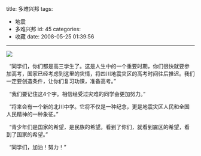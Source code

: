 title: 多难兴邦
tags:
  - 地震
  - 多难兴邦
id: 45
categories:
  - 收藏
date: 2008-05-25 01:39:56
---

[![](http://yangtao.wordpress.com.cn/files/2008/05/xin_19050524053871823533.jpg)](http://yangtao.wordpress.com.cn/files/2008/05/xin_19050524053871823533.jpg)<!--more-->

  “同学们，你们都是高三学生了。这是人生中的一个重要时期，你们很快就要参加高考，国家已经考虑到这里的灾情，将四川地震灾区的高考时间往后推迟。我们一定要创造条件，让你们复习功课，准备高考。”

  “我们要记住这4个字。相信经受过灾难的同学会更加努力。”

  “将来会有一个新的北川中学。它将不仅是一种纪念，更是地震灾区人民和全国人民精神的一种象征。”

  “青少年们是国家的希望，是民族的希望。看到了你们，就看到震区的希望，看到了国家的希望。”

  “同学们，加油！努力！”